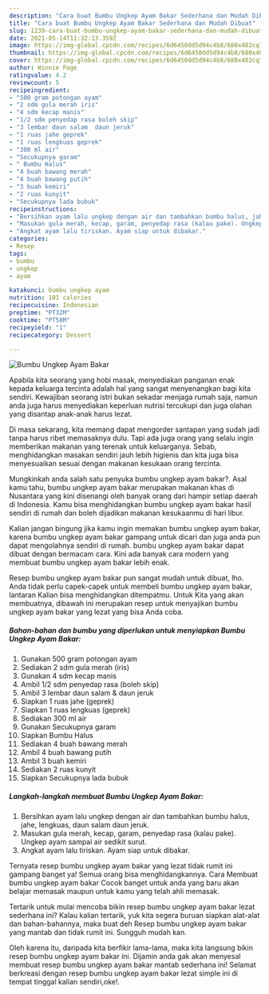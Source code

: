 ```yaml
---
description: "Cara buat Bumbu Ungkep Ayam Bakar Sederhana dan Mudah Dibuat"
title: "Cara buat Bumbu Ungkep Ayam Bakar Sederhana dan Mudah Dibuat"
slug: 1239-cara-buat-bumbu-ungkep-ayam-bakar-sederhana-dan-mudah-dibuat
date: 2021-05-14T11:32:13.359Z
image: https://img-global.cpcdn.com/recipes/6d6450dd5d94c4b8/680x482cq70/bumbu-ungkep-ayam-bakar-foto-resep-utama.jpg
thumbnail: https://img-global.cpcdn.com/recipes/6d6450dd5d94c4b8/680x482cq70/bumbu-ungkep-ayam-bakar-foto-resep-utama.jpg
cover: https://img-global.cpcdn.com/recipes/6d6450dd5d94c4b8/680x482cq70/bumbu-ungkep-ayam-bakar-foto-resep-utama.jpg
author: Winnie Page
ratingvalue: 4.2
reviewcount: 5
recipeingredient:
- "500 gram potongan ayam"
- "2 sdm gula merah iris"
- "4 sdm kecap manis"
- "1/2 sdm penyedap rasa boleh skip"
- "3 lembar daun salam  daun jeruk"
- "1 ruas jahe geprek"
- "1 ruas lengkuas geprek"
- "300 ml air"
- "Secukupnya garam"
- " Bumbu Halus"
- "4 buah bawang merah"
- "4 buah bawang putih"
- "3 buah kemiri"
- "2 ruas kunyit"
- "Secukupnya lada bubuk"
recipeinstructions:
- "Bersihkan ayam lalu ungkep dengan air dan tambahkan bumbu halus, jahe, lengkuas, daun salam daun jeruk."
- "Masukan gula merah, kecap, garam, penyedap rasa (kalau pake). Ungkep ayam sampai air sedikit surut."
- "Angkat ayam lalu tiriskan. Ayam siap untuk dibakar."
categories:
- Resep
tags:
- bumbu
- ungkep
- ayam

katakunci: bumbu ungkep ayam 
nutrition: 101 calories
recipecuisine: Indonesian
preptime: "PT32M"
cooktime: "PT58M"
recipeyield: "1"
recipecategory: Dessert

---
```



![Bumbu Ungkep Ayam Bakar](https://img-global.cpcdn.com/recipes/6d6450dd5d94c4b8/680x482cq70/bumbu-ungkep-ayam-bakar-foto-resep-utama.jpg)

Apabila kita seorang yang hobi masak, menyediakan panganan enak kepada keluarga tercinta adalah hal yang sangat menyenangkan bagi kita sendiri. Kewajiban seorang istri bukan sekadar menjaga rumah saja, namun anda juga harus menyediakan keperluan nutrisi tercukupi dan juga olahan yang disantap anak-anak harus lezat.

Di masa  sekarang, kita memang dapat mengorder santapan yang sudah jadi tanpa harus ribet memasaknya dulu. Tapi ada juga orang yang selalu ingin memberikan makanan yang terenak untuk keluarganya. Sebab, menghidangkan masakan sendiri jauh lebih higienis dan kita juga bisa menyesuaikan sesuai dengan makanan kesukaan orang tercinta. 



Mungkinkah anda salah satu penyuka bumbu ungkep ayam bakar?. Asal kamu tahu, bumbu ungkep ayam bakar merupakan makanan khas di Nusantara yang kini disenangi oleh banyak orang dari hampir setiap daerah di Indonesia. Kamu bisa menghidangkan bumbu ungkep ayam bakar hasil sendiri di rumah dan boleh dijadikan makanan kesukaanmu di hari libur.

Kalian jangan bingung jika kamu ingin memakan bumbu ungkep ayam bakar, karena bumbu ungkep ayam bakar gampang untuk dicari dan juga anda pun dapat mengolahnya sendiri di rumah. bumbu ungkep ayam bakar dapat dibuat dengan bermacam cara. Kini ada banyak cara modern yang membuat bumbu ungkep ayam bakar lebih enak.

Resep bumbu ungkep ayam bakar pun sangat mudah untuk dibuat, lho. Anda tidak perlu capek-capek untuk membeli bumbu ungkep ayam bakar, lantaran Kalian bisa menghidangkan ditempatmu. Untuk Kita yang akan membuatnya, dibawah ini merupakan resep untuk menyajikan bumbu ungkep ayam bakar yang lezat yang bisa Anda coba.

<!--inarticleads1-->

##### Bahan-bahan dan bumbu yang diperlukan untuk menyiapkan Bumbu Ungkep Ayam Bakar:

1. Gunakan 500 gram potongan ayam
1. Sediakan 2 sdm gula merah (iris)
1. Gunakan 4 sdm kecap manis
1. Ambil 1/2 sdm penyedap rasa (boleh skip)
1. Ambil 3 lembar daun salam &amp; daun jeruk
1. Siapkan 1 ruas jahe (geprek)
1. Siapkan 1 ruas lengkuas (geprek)
1. Sediakan 300 ml air
1. Gunakan Secukupnya garam
1. Siapkan  Bumbu Halus
1. Sediakan 4 buah bawang merah
1. Ambil 4 buah bawang putih
1. Ambil 3 buah kemiri
1. Sediakan 2 ruas kunyit
1. Siapkan Secukupnya lada bubuk




<!--inarticleads2-->

##### Langkah-langkah membuat Bumbu Ungkep Ayam Bakar:

1. Bersihkan ayam lalu ungkep dengan air dan tambahkan bumbu halus, jahe, lengkuas, daun salam daun jeruk.
1. Masukan gula merah, kecap, garam, penyedap rasa (kalau pake). Ungkep ayam sampai air sedikit surut.
1. Angkat ayam lalu tiriskan. Ayam siap untuk dibakar.




Ternyata resep bumbu ungkep ayam bakar yang lezat tidak rumit ini gampang banget ya! Semua orang bisa menghidangkannya. Cara Membuat bumbu ungkep ayam bakar Cocok banget untuk anda yang baru akan belajar memasak maupun untuk kamu yang telah ahli memasak.

Tertarik untuk mulai mencoba bikin resep bumbu ungkep ayam bakar lezat sederhana ini? Kalau kalian tertarik, yuk kita segera buruan siapkan alat-alat dan bahan-bahannya, maka buat deh Resep bumbu ungkep ayam bakar yang mantab dan tidak rumit ini. Sungguh mudah kan. 

Oleh karena itu, daripada kita berfikir lama-lama, maka kita langsung bikin resep bumbu ungkep ayam bakar ini. Dijamin anda gak akan menyesal membuat resep bumbu ungkep ayam bakar mantab sederhana ini! Selamat berkreasi dengan resep bumbu ungkep ayam bakar lezat simple ini di tempat tinggal kalian sendiri,oke!.

